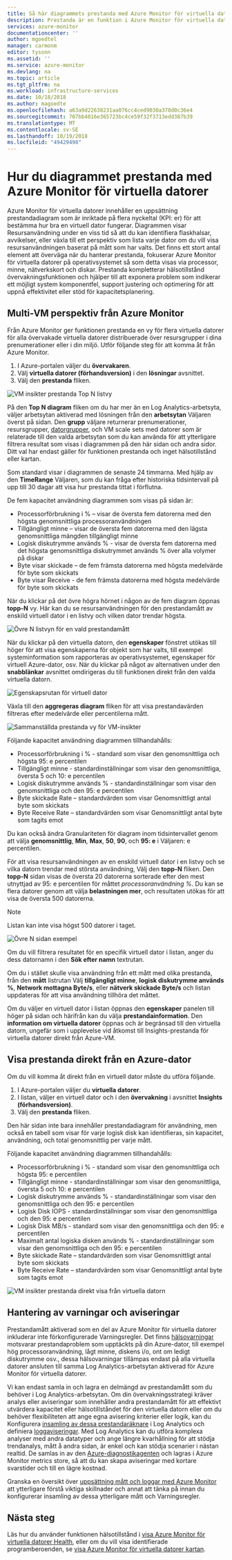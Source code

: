```yaml
---
title: Så här diagrammets prestanda med Azure Monitor för virtuella datorer | Microsoft Docs
description: Prestanda är en funktion i Azure Monitor för virtuella datorer som automatiskt identifierar programkomponenter i Windows och Linux-system och mappar kommunikationen mellan olika tjänster. Den här artikeln innehåller information om hur du använder det på en mängd olika scenarier.
services: azure-monitor
documentationcenter: ''
author: mgoedtel
manager: carmonm
editor: tysonn
ms.assetid: ''
ms.service: azure-monitor
ms.devlang: na
ms.topic: article
ms.tgt_pltfrm: na
ms.workload: infrastructure-services
ms.date: 10/18/2018
ms.author: magoedte
ms.openlocfilehash: a63a9d22638231aa076cc4ced9030a378d0c36e4
ms.sourcegitcommit: 707bb4016e365723bc4ce59f32f3713edd387b39
ms.translationtype: MT
ms.contentlocale: sv-SE
ms.lasthandoff: 10/19/2018
ms.locfileid: "49429498"
---
```

# <a name="how-to-chart-performance-with-azure-monitor-for-vms"></a>Hur du diagrammet prestanda med Azure Monitor för virtuella datorer
Azure Monitor för virtuella datorer innehåller en uppsättning prestandadiagram som är inriktade på flera nyckeltal (KPI: er) för att bestämma hur bra en virtuell dator fungerar. Diagrammen visar Resursanvändning under en viss tid så att du kan identifiera flaskhalsar, avvikelser, eller växla till ett perspektiv som lista varje dator om du vill visa resursanvändningen baserat på mått som har valts. Det finns ett stort antal element att överväga när du hanterar prestanda, fokuserar Azure Monitor för virtuella datorer på operativsystemet så som detta visas via processor, minne, nätverkskort och diskar. Prestanda kompletterar hälsotillstånd övervakningsfunktionen och hjälper till att exponera problem som indikerar ett möjligt system komponentfel, support justering och optimering för att uppnå effektivitet eller stöd för kapacitetsplanering.  

## <a name="multi-vm-perspective-from-azure-monitor"></a>Multi-VM perspektiv från Azure Monitor
Från Azure Monitor ger funktionen prestanda en vy för flera virtuella datorer för alla övervakade virtuella datorer distribuerade över resursgrupper i dina prenumerationer eller i din miljö.  Utför följande steg för att komma åt från Azure Monitor. 

1. I Azure-portalen väljer du **övervakaren**. 
2. Välj **virtuella datorer (förhandsversion)** i den **lösningar** avsnittet.
3. Välj den **prestanda** fliken.

![VM insikter prestanda Top N listvy](./media/monitoring-vminsights-performance/vminsights-performance-aggview-01.png)

På den **Top N diagram** fliken om du har mer än en Log Analytics-arbetsyta, väljer arbetsytan aktiverad med lösningen från den **arbetsytan** Väljaren överst på sidan. Den **grupp** väljare returnerar prenumerationer, resursgrupper, [datorgrupper](../log-analytics/log-analytics-computer-groups.md), och VM scale sets med datorer som är relaterade till den valda arbetsytan som du kan använda för att ytterligare filtrera resultat som visas i diagrammen på den här sidan och andra sidor. Ditt val har endast gäller för funktionen prestanda och inget hälsotillstånd eller kartan.  

Som standard visar i diagrammen de senaste 24 timmarna. Med hjälp av den **TimeRange** Väljaren, som du kan fråga efter historiska tidsintervall på upp till 30 dagar att visa hur prestanda tittat i förflutna.   

De fem kapacitet användning diagrammen som visas på sidan är:

* Processorförbrukning i % – visar de översta fem datorerna med den högsta genomsnittliga processoranvändningen 
* Tillgängligt minne – visar de översta fem datorerna med den lägsta genomsnittliga mängden tillgängligt minne 
* Logisk diskutrymme används % - visar de översta fem datorerna med det högsta genomsnittliga diskutrymmet används % över alla volymer på diskar 
* Byte visar skickade – de fem främsta datorerna med högsta medelvärde för byte som skickats 
* Byte visar Receive - de fem främsta datorerna med högsta medelvärde för byte som skickats 

När du klickar på det övre högra hörnet i någon av de fem diagram öppnas **topp-N** vy.  Här kan du se resursanvändningen för den prestandamått av enskild virtuell dator i en listvy och vilken dator trendar högsta.  

![Övre N listvyn för en vald prestandamått](./media/monitoring-vminsights-performance/vminsights-performance-topnlist-01.png)

När du klickar på den virtuella datorn, den **egenskaper** fönstret utökas till höger för att visa egenskaperna för objekt som har valts, till exempel systeminformation som rapporteras av operativsystemet, egenskaper för virtuell Azure-dator, osv. När du klickar på något av alternativen under den **snabblänkar** avsnittet omdirigeras du till funktionen direkt från den valda virtuella datorn.  

![Egenskapsrutan för virtuell dator](./media/monitoring-vminsights-performance/vminsights-properties-pane-01.png)

Växla till den **aggregeras diagram** fliken för att visa prestandavärden filtreras efter medelvärde eller percentilerna mått.  

![Sammanställda prestanda vy för VM-insikter](./media/monitoring-vminsights-performance/vminsights-performance-aggview-02.png)

Följande kapacitet användning diagrammen tillhandahålls:

* Processorförbrukning i % - standard som visar den genomsnittliga och högsta 95: e percentilen 
* Tillgängligt minne - standardinställningar som visar den genomsnittliga, översta 5 och 10: e percentilen 
* Logisk diskutrymme används % - standardinställningar som visar den genomsnittliga och den 95: e percentilen 
* Byte skickade Rate – standardvärden som visar Genomsnittligt antal byte som skickats 
* Byte Receive Rate – standardvärden som visar Genomsnittligt antal byte som tagits emot

Du kan också ändra Granulariteten för diagram inom tidsintervallet genom att välja **genomsnittlig**, **Min**, **Max**, **50**,  **90**, och **95: e** i Väljaren: e percentilen.   

För att visa resursanvändningen av en enskild virtuell dator i en listvy och se vilka datorn trendar med största användning, Välj den **topp-N** fliken.  Den **topp-N** sidan visas de översta 20 datorerna sorterade efter den mest utnyttjad av 95: e percentilen för måttet *processoranvändning %*.  Du kan se flera datorer genom att välja **belastningen mer**, och resultaten utökas för att visa de översta 500 datorerna. 

>[!NOTE]
>Listan kan inte visa högst 500 datorer i taget.  
>

![Övre N sidan exempel](./media/monitoring-vminsights-performance/vminsights-performance-topnlist-01.png)

Om du vill filtrera resultatet för en specifik virtuell dator i listan, anger du dess datornamn i den **Sök efter namn** textrutan.  

Om du i stället skulle visa användning från ett mått med olika prestanda, från den **mått** listrutan Välj **tillgängligt minne**, **logisk diskutrymme används %**,  **Network mottagna Byte/s**, eller **nätverk skickade Byte/s** och listan uppdateras för att visa användning tillhöra det måttet.  

Om du väljer en virtuell dator i listan öppnas den **egenskaper** panelen till höger på sidan och härifrån kan du välja **prestandainformation**.  Den **information om virtuella datorer** öppnas och är begränsad till den virtuella datorn, ungefär som i upplevelse vid åtkomst till Insights-prestanda för virtuella datorer direkt från Azure-VM.  

## <a name="view-performance-directly-from-an-azure-vm"></a>Visa prestanda direkt från en Azure-dator
Om du vill komma åt direkt från en virtuell dator måste du utföra följande.

1. I Azure-portalen väljer du **virtuella datorer**. 
2. I listan, väljer en virtuell dator och i den **övervakning** i avsnittet **Insights (förhandsversion)**.  
3. Välj den **prestanda** fliken. 

Den här sidan inte bara innehåller prestandadiagram för användning, men också en tabell som visar för varje logisk disk kan identifieras, sin kapacitet, användning, och total genomsnittlig per varje mått.  

Följande kapacitet användning diagrammen tillhandahålls:

* Processorförbrukning i % - standard som visar den genomsnittliga och högsta 95: e percentilen 
* Tillgängligt minne - standardinställningar som visar den genomsnittliga, översta 5 och 10: e percentilen 
* Logisk diskutrymme används % - standardinställningar som visar den genomsnittliga och den 95: e percentilen 
* Logisk Disk IOPS - standardinställningar som visar den genomsnittliga och den 95: e percentilen
* Logisk Disk MB/s - standard som visar den genomsnittliga och den 95: e percentilen
* Maximalt antal logiska disken används % - standardinställningar som visar den genomsnittliga och den 95: e percentilen
* Byte skickade Rate – standardvärden som visar Genomsnittligt antal byte som skickats 
* Byte Receive Rate – standardvärden som visar Genomsnittligt antal byte som tagits emot

![VM insikter prestanda direkt visa från virtuella datorn](./media/monitoring-vminsights-performance/vminsights-performance-directvm-01.png)

## <a name="alerting-and-alert-management"></a>Hantering av varningar och aviseringar 
Prestandamått aktiverad som en del av Azure Monitor för virtuella datorer inkluderar inte förkonfigurerade Varningsregler. Det finns [hälsovarningar](monitoring-vminsights-health.md#alerting-and-alert-management) motsvarar prestandaproblem som upptäckts på din Azure-dator, till exempel hög processoranvändning, lågt minne, diskens i/o, ont om ledigt diskutrymme osv., dessa hälsovarningar tillämpas endast på alla virtuella datorer ansluten till samma Log Analytics-arbetsytan aktiverad för Azure Monitor för virtuella datorer. 

Vi kan endast samla in och lagra en delmängd av prestandamått som du behöver i Log Analytics-arbetsytan. Om din övervakningsstrategi kräver analys eller aviseringar som innehåller andra prestandamått för att effektivt utvärdera kapacitet eller hälsotillståndet för den virtuella datorn eller om du behöver flexibiliteten att ange egna avisering kriterier eller logik, kan du Konfigurera [insamling av dessa prestandaräknare](../log-analytics/log-analytics-data-sources-performance-counters.md?toc=/azure/azure-monitor/toc.json) i Log Analytics och definiera [loggaviseringar](../monitoring-and-diagnostics/alert-log.md?toc=/azure/azure-monitor/toc.json). Med Log Analytics kan du utföra komplexa analyser med andra datatyper och ange längre kvarhållning för att stödja trendanalys, mått å andra sidan, är enkel och kan stödja scenarier i nästan realtid. De samlas in av den [Azure-diagnostikagenten](../virtual-machines/windows/monitor.md) och lagras i Azure Monitor metrics store, så att du kan skapa aviseringar med kortare svarstider och till en lägre kostnad.

Granska en översikt över [uppsättning mått och loggar med Azure Monitor](monitoring-data-collection.md?toc=/azure/azure-monitor/toc.json) att ytterligare förstå viktiga skillnader och annat att tänka på innan du konfigurerar insamling av dessa ytterligare mått och Varningsregler.  

## <a name="next-steps"></a>Nästa steg
Läs hur du använder funktionen hälsotillstånd i [visa Azure Monitor för virtuella datorer Health](monitoring-vminsights-health.md), eller om du vill visa identifierade programberoenden, se [visa Azure Monitor för virtuella datorer kartan](monitoring-vminsights-maps.md). 